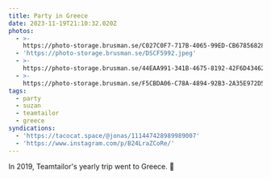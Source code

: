 ```yaml
---
title: Party in Greece
date: 2023-11-19T21:10:32.020Z
photos:
  - >-
    https://photo-storage.brusman.se/C027C0F7-717B-4065-99ED-CB6785682843-36.jpeg
  - 'https://photo-storage.brusman.se/DSCF5992.jpeg'
  - >-
    https://photo-storage.brusman.se/44EAA991-341B-4675-8192-42F6D434627F-34.jpeg
  - >-
    https://photo-storage.brusman.se/F5CBDA06-C78A-4894-92B3-2A35E972D5A9-32.jpeg
tags:
  - party
  - suzan
  - teamtailor
  - greece
syndications:
  - 'https://tacocat.space/@jonas/111447428989989007'
  - 'https://www.instagram.com/p/B24LraZCoRe/'
---
```


In 2019, Teamtailor's yearly trip went to Greece. 🥳
